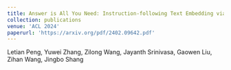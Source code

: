 ```yaml
---
title: Answer is All You Need: Instruction-following Text Embedding via Answering the Question.
collection: publications
venue: 'ACL 2024'
paperurl: 'https://arxiv.org/pdf/2402.09642.pdf'
---
```

Letian Peng, Yuwei Zhang, Zilong Wang, Jayanth Srinivasa, Gaowen Liu, Zihan Wang, Jingbo Shang
